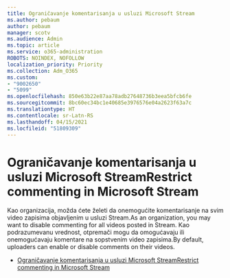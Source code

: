 ```yaml
---
title: Ograničavanje komentarisanja u usluzi Microsoft Stream
ms.author: pebaum
author: pebaum
manager: scotv
ms.audience: Admin
ms.topic: article
ms.service: o365-administration
ROBOTS: NOINDEX, NOFOLLOW
localization_priority: Priority
ms.collection: Adm_O365
ms.custom:
- "9002650"
- "5099"
ms.openlocfilehash: 850e63b22e87aa78adb27648736b3eea5bfcb6fe
ms.sourcegitcommit: 8bc60ec34bc1e40685e3976576e04a2623f63a7c
ms.translationtype: HT
ms.contentlocale: sr-Latn-RS
ms.lasthandoff: 04/15/2021
ms.locfileid: "51809309"
---
```

# <a name="restrict-commenting-in-microsoft-stream"></a><span data-ttu-id="a0995-102">Ograničavanje komentarisanja u usluzi Microsoft Stream</span><span class="sxs-lookup"><span data-stu-id="a0995-102">Restrict commenting in Microsoft Stream</span></span>

<span data-ttu-id="a0995-103">Kao organizacija, možda ćete želeti da onemogućite komentarisanje na svim video zapisima objavljenim u usluzi Stream.</span><span class="sxs-lookup"><span data-stu-id="a0995-103">As an organization, you may want to disable commenting for all videos posted in Stream.</span></span> <span data-ttu-id="a0995-104">Kao podrazumevanu vrednost, otpremači mogu da omogućavaju ili onemogućavaju komentare na sopstvenim video zapisima.</span><span class="sxs-lookup"><span data-stu-id="a0995-104">By default, uploaders can enable or disable comments on their videos.</span></span>

- [<span data-ttu-id="a0995-105">Ograničavanje komentarisanja u usluzi Microsoft Stream</span><span class="sxs-lookup"><span data-stu-id="a0995-105">Restrict commenting in Microsoft Stream</span></span>](https://docs.microsoft.com/stream/portal-disable-comments)
